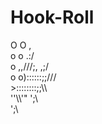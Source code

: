 # Hook-Roll


O     O           ,        
  o o          .:/      
    o      ,,///;,   ,;/   
      o   o)::::::;;///   
         >::::::::;;\\\   
           ''\\\\\'" ';\   
              ';\  
